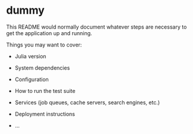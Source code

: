 # dummy

This README would normally document whatever steps are necessary to get the
application up and running.

Things you may want to cover:

* Julia version

* System dependencies

* Configuration

* How to run the test suite

* Services (job queues, cache servers, search engines, etc.)

* Deployment instructions

* ...